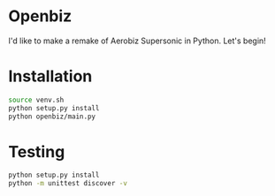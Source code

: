 Openbiz
=======
I'd like to make a remake of Aerobiz Supersonic in Python. Let's begin!

# Installation
```bash
source venv.sh
python setup.py install
python openbiz/main.py
```

# Testing
```bash
python setup.py install
python -m unittest discover -v
```
